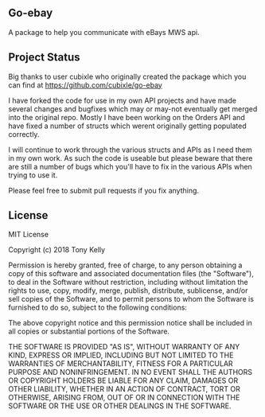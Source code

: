 ## Go-ebay

A package to help you communicate with eBays MWS api.

## Project Status

Big thanks to user cubixle who originally created the package which you can
find at https://github.com/cubixle/go-ebay

I have forked the code for use in my own API projects and have made several changes
and bugfixes which may or may-not eventually get merged into the original repo.
Mostly I have been working on the Orders API and have fixed a number of structs which
werent originally getting populated correctly.

I will continue to work through the various structs and APIs as I need them in my own
work.  As such the code is useable but please beware that there are still a number of
bugs which you'll have to fix in the various APIs when trying to use it.

Please feel free to submit pull requests if you fix anything.

## License

MIT License

Copyright (c) 2018 Tony Kelly

Permission is hereby granted, free of charge, to any person obtaining a copy
of this software and associated documentation files (the "Software"), to deal
in the Software without restriction, including without limitation the rights
to use, copy, modify, merge, publish, distribute, sublicense, and/or sell
copies of the Software, and to permit persons to whom the Software is
furnished to do so, subject to the following conditions:

The above copyright notice and this permission notice shall be included in all
copies or substantial portions of the Software.

THE SOFTWARE IS PROVIDED "AS IS", WITHOUT WARRANTY OF ANY KIND, EXPRESS OR
IMPLIED, INCLUDING BUT NOT LIMITED TO THE WARRANTIES OF MERCHANTABILITY,
FITNESS FOR A PARTICULAR PURPOSE AND NONINFRINGEMENT. IN NO EVENT SHALL THE
AUTHORS OR COPYRIGHT HOLDERS BE LIABLE FOR ANY CLAIM, DAMAGES OR OTHER
LIABILITY, WHETHER IN AN ACTION OF CONTRACT, TORT OR OTHERWISE, ARISING FROM,
OUT OF OR IN CONNECTION WITH THE SOFTWARE OR THE USE OR OTHER DEALINGS IN THE
SOFTWARE.
